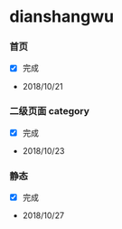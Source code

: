 # dianshangwu

 ### 首页

- [x] 完成 
- 2018/10/21

### 二级页面 category
- [x] 完成
- 2018/10/23
### 静态 
- [x] 完成
- 2018/10/27

